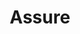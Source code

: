 ---
blog: https://assure.co/blog
facebook: https://facebook.com/groups/AssureStructuredLive
linkedin: https://linkedin.com/company/assureco
logohandle: assureco
sort: assure
title: Assure
twitter: https://x.com/assureco
website: https://www.assure.co/
---